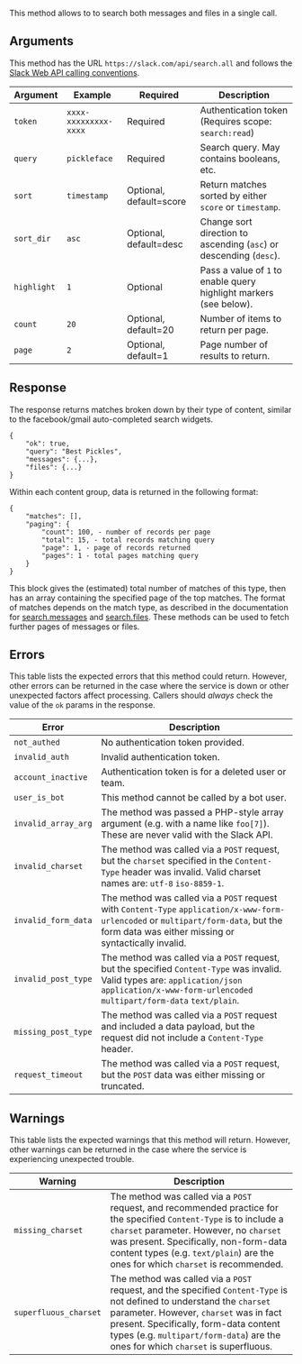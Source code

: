 This method allows to to search both messages and files in a single call.

## Arguments

This method has the URL `https://slack.com/api/search.all` and follows the [Slack Web API calling conventions](/web#basics).

| Argument | Example | Required | Description |
| --- | --- | --- | --- |
| `token` | `xxxx-xxxxxxxxx-xxxx` | Required | Authentication token (Requires scope: `search:read`) |
| `query` | `pickleface` | Required | Search query. May contains booleans, etc. |
| `sort` | `timestamp` | Optional, default=score | Return matches sorted by either `score` or `timestamp`. |
| `sort_dir` | `asc` | Optional, default=desc | Change sort direction to ascending (`asc`) or descending (`desc`). |
| `highlight` | `1` | Optional | Pass a value of `1` to enable query highlight markers (see below). |
| `count` | `20` | Optional, default=20 | Number of items to return per page. |
| `page` | `2` | Optional, default=1 | Page number of results to return. |

## Response

The response returns matches broken down by their type of content, similar to the facebook/gmail auto-completed search widgets.

```
{
    "ok": true,
    "query": "Best Pickles",
    "messages": {...},
    "files": {...}
}
```

Within each content group, data is returned in the following format:

```
{
    "matches": [],
    "paging": {
        "count": 100, - number of records per page
        "total": 15, - total records matching query
        "page": 1, - page of records returned
        "pages": 1 - total pages matching query
    }
}
```

This block gives the (estimated) total number of matches of this type, then has an array containing the specified page of the top matches. The format of matches depends on the match type, as described in the documentation for [search.messages](/methods/search.messages) and [search.files](/methods/search.files). These methods can be used to fetch further pages of messages or files.

## Errors

This table lists the expected errors that this method could return. However, other errors can be returned in the case where the service is down or other unexpected factors affect processing. Callers should _always_ check the value of the `ok` params in the response.

| Error | Description |
| --- | --- |
| `not_authed` | No authentication token provided. |
| `invalid_auth` | Invalid authentication token. |
| `account_inactive` | Authentication token is for a deleted user or team. |
| `user_is_bot` | This method cannot be called by a bot user. |
| `invalid_array_arg` | The method was passed a PHP-style array argument (e.g. with a name like `foo[7]`). These are never valid with the Slack API. |
| `invalid_charset` | The method was called via a `POST` request, but the `charset` specified in the `Content-Type` header was invalid. Valid charset names are: `utf-8` `iso-8859-1`. |
| `invalid_form_data` | The method was called via a `POST` request with `Content-Type` `application/x-www-form-urlencoded` or `multipart/form-data`, but the form data was either missing or syntactically invalid. |
| `invalid_post_type` | The method was called via a `POST` request, but the specified `Content-Type` was invalid. Valid types are: `application/json` `application/x-www-form-urlencoded` `multipart/form-data` `text/plain`. |
| `missing_post_type` | The method was called via a `POST` request and included a data payload, but the request did not include a `Content-Type` header. |
| `request_timeout` | The method was called via a `POST` request, but the `POST` data was either missing or truncated. |

## Warnings

This table lists the expected warnings that this method will return. However, other warnings can be returned in the case where the service is experiencing unexpected trouble.

| Warning | Description |
| --- | --- |
| `missing_charset` | The method was called via a `POST` request, and recommended practice for the specified `Content-Type` is to include a `charset` parameter. However, no `charset` was present. Specifically, non-form-data content types (e.g. `text/plain`) are the ones for which `charset` is recommended. |
| `superfluous_charset` | The method was called via a `POST` request, and the specified `Content-Type` is not defined to understand the `charset` parameter. However, `charset` was in fact present. Specifically, form-data content types (e.g. `multipart/form-data`) are the ones for which `charset` is superfluous. |

